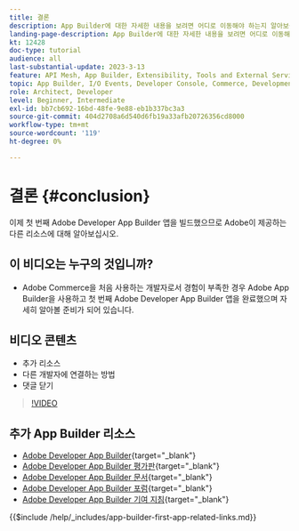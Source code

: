 ```yaml
---
title: 결론
description: App Builder에 대한 자세한 내용을 보려면 어디로 이동해야 하는지 알아보십시오.
landing-page-description: App Builder에 대한 자세한 내용을 보려면 어디로 이동해야 하는지 알아보십시오.
kt: 12428
doc-type: tutorial
audience: all
last-substantial-update: 2023-3-13
feature: API Mesh, App Builder, Extensibility, Tools and External Services, Backend Development
topic: App Builder, I/O Events, Developer Console, Commerce, Development, Integrations
role: Architect, Developer
level: Beginner, Intermediate
exl-id: bb7cb692-16bd-48fe-9e88-eb1b337bc3a3
source-git-commit: 404d2708a6d540d6fb19a33afb20726356cd8000
workflow-type: tm+mt
source-wordcount: '119'
ht-degree: 0%

---
```


# 결론 {#conclusion}

이제 첫 번째 Adobe Developer App Builder 앱을 빌드했으므로 Adobe이 제공하는 다른 리소스에 대해 알아보십시오.

## 이 비디오는 누구의 것입니까?

* Adobe Commerce을 처음 사용하는 개발자로서 경험이 부족한 경우 Adobe App Builder을 사용하고 첫 번째 Adobe Developer App Builder 앱을 완료했으며 자세히 알아볼 준비가 되어 있습니다.

## 비디오 콘텐츠

* 추가 리소스
* 다른 개발자에 연결하는 방법
* 댓글 닫기

>[!VIDEO](https://video.tv.adobe.com/v/3421076?quality=12&learn=on&captions=kor)

## 추가 App Builder 리소스

* [Adobe Developer App Builder](https://developer.adobe.com/app-builder/){target="_blank"}
* [Adobe Developer App Builder 평가판](https://developer.adobe.com/app-builder/trial/){target="_blank"}
* [Adobe Developer App Builder 문서](https://developer.adobe.com/app-builder/docs/overview/){target="_blank"}
* [Adobe Developer App Builder 포럼](https://experienceleaguecommunities.adobe.com/t5/project-firefly/ct-p/project-firefly?profile.language=ko){target="_blank"}
* [Adobe Developer App Builder 기여 지침](https://developer.adobe.com/app-builder/docs/guides/contribution_guides/){target="_blank"}

{{$include /help/_includes/app-builder-first-app-related-links.md}}
